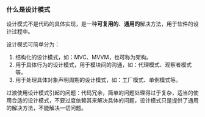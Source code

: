 ### 什么是设计模式

设计模式不是代码的具体实现，是一种**可复用的**、**通用的**解决方法，用于软件的设计过程中。

设计模式可简单分为：

1. 结构化的设计模式，如：MVC、MVVM，也可称为架构。
2. 用于具体行为的设计模式，用于模块间的沟通，如：代理模式、观察者模式等。
3. 用于处理具体对象声明周期的设计模式，如：工厂模式、单例模式等。

过渡使用设计模式引起的问题：代码冗余，简单的问题处理得过于复杂，适当的使用合适的设计模式，不要过度依赖其来解决具体的问题，设计模式只是提供了通用的解决方法，不能解决一切问题。